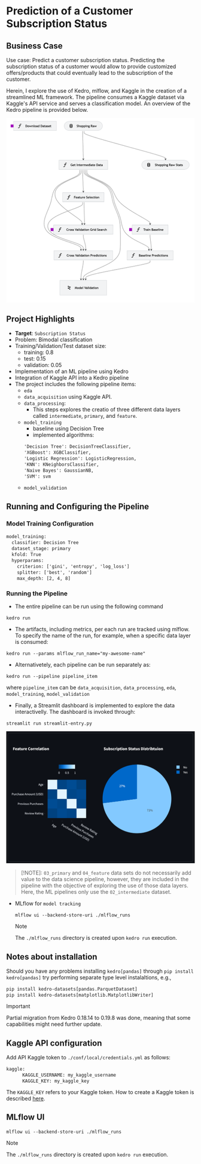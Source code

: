 # **Prediction of a Customer Subscription Status**
## **Business Case**
Use case: Predict a customer subscription status. Predicting the subscription status of a customer would allow to provide customized offers/products that could eventually lead to the subscription of the customer.

Herein, I explore the use of Kedro, mlflow, and Kaggle in the creation of a streamlined ML framework. The pipeline consumes a Kaggle dataset via Kaggle's API service and serves a classification model. An overview of the Kedro pipeline is provided below.

![Kedro (intermediate) data layer pipeline](./docs/figures/kedro_intermediate_pipeline_clear_01.png)

## **Project Highlights**
- **Target**: `Subscription Status`
- Problem: Bimodal classification
- Training/Validation/Test dataset size:
    - training: 0.8
    - test: 0.15
    - validation: 0.05
- Implementation of an ML pipeline using Kedro
- Integration of Kaggle API into a Kedro pipeline
- The project includes the following pipeline items:
    - `eda`
    - `data_acquisition` using Kaggle API.
    - `data_processing`:
        - This steps explores the creatio of three different data layers called `intermediate`, `primary`, and `feature`.
    - `model_training`
        - baseline using Decision Tree
        - implemented algorithms: 
        ```
        'Decision Tree': DecisionTreeClassifier,
        'XGBoost': XGBClassifier,
        'Logistic Regression': LogisticRegression,
        'KNN': KNeighborsClassifier,
        'Naive Bayes': GaussianNB,
        'SVM': svm
        ```
    - `model_validation`

## **Running and Configuring the Pipeline**
### **Model Training Configuration**
```
model_training:
  classifier: Decision Tree
  dataset_stage: primary
  kfold: True
  hyperparams:
    criterion: ['gini', 'entropy', 'log_loss']
    splitter: ['best', 'random']
    max_depth: [2, 4, 8]
```

### **Running the Pipeline**
- The entire pipeline can be run using the following command

```
kedro run
```

- The artifacts, including metrics, per each run are tracked using mlflow. To specify the name of the run, for example, when a specific data layer is consumed:

```
kedro run --params mlflow_run_name="my-awesome-name"
```
    
- Alternativetely, each pipeline can be run separately as:

```
kedro run --pipeline pipeline_item
```

where `pipeline_item` can be `data_acquisition`, `data_processing`, `eda`, `model_training`, `model_validation`

- Finally, a Streamlit dashboard is implemented to explore the data interactivelly. The dashboard is invoked through:

```
streamlit run streamlit-entry.py
```

![Subscription Status Distribution](./docs/figures/streamlit_dashboard_01.png)

> [!NOTE]: `03_primary` and `04_feature` data sets do not necessarily add value to the data science pipeline, however, they are included in the pipeline with the objective of exploring the use of those data layers. Here, the ML pipelines only use the `02_intermediate` dataset.

- MLflow for `model tracking`
    ```
    mlflow ui --backend-store-uri ./mlflow_runs
    ```
    > [!NOTE]
    > The `./mlflow_runs` directory is created upon `kedro run` execution.

## **Notes about installation**
Should you have any problems installing `kedro[pandas]` through `pip install kedro[pandas]` try performing separate type level instalaltions, e.g., 

```
pip install kedro-datasets[pandas.ParquetDataset]
pip install kedro-datasets[matplotlib.MatplotlibWriter]
```

> [!IMPORTANT]  
> Partial migration from Kedro 0.18.14 to 0.19.8 was done, meaning that some capabilities might need further update.

## Kaggle API configuration
Add API Kaggle token to `./conf/local/credentials.yml` as follows:
```
kaggle:
      KAGGLE_USERNAME: my_kaggle_username
      KAGGLE_KEY: my_kaggle_key
```

The `KAGGLE_KEY` refers to your Kaggle token. How to create a Kaggle token is described [here](https://www.kaggle.com/docs/api#getting-started-installation-&-authentication).

## MLflow UI
```
mlflow ui --backend-store-uri ./mlflow_runs
```
> [!NOTE]
> The `./mlflow_runs` directory is created upon `kedro run` execution.

## 